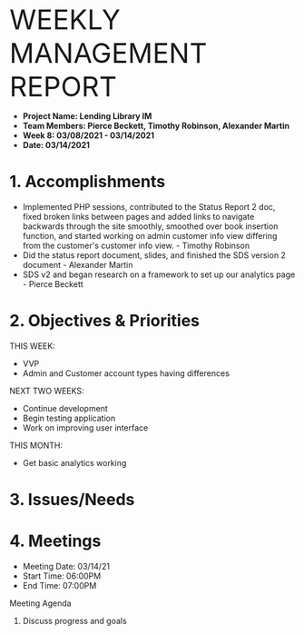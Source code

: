 <p><font size=18>WEEKLY MANAGEMENT REPORT</font></p>

+ **Project Name: Lending Library IM**
+ **Team Members: Pierce Beckett, Timothy Robinson, Alexander Martin**
+ **Week 8: 03/08/2021 - 03/14/2021**
+ **Date: 03/14/2021**


# 1. Accomplishments
+ Implemented PHP sessions, contributed to the Status Report 2 doc, fixed broken links between pages and added links to navigate backwards through the site smoothly, smoothed over book insertion function, and started working on admin customer info view differing from the customer's customer info view. - Timothy Robinson
+ Did the status report document, slides, and finished the SDS version 2 document - Alexander Martin
+ SDS v2 and began research on a framework to set up our analytics page - Pierce Beckett

# 2. Objectives & Priorities

THIS WEEK:
+ VVP
+ Admin and Customer account types having differences

NEXT TWO WEEKS:
+ Continue development
+ Begin testing application
+ Work on improving user interface

THIS MONTH:
+ Get basic analytics working

# 3. Issues/Needs

# 4. Meetings
+ Meeting Date: 03/14/21
+ Start Time: 06:00PM
+ End Time: 07:00PM

Meeting Agenda
1. Discuss progress and goals

